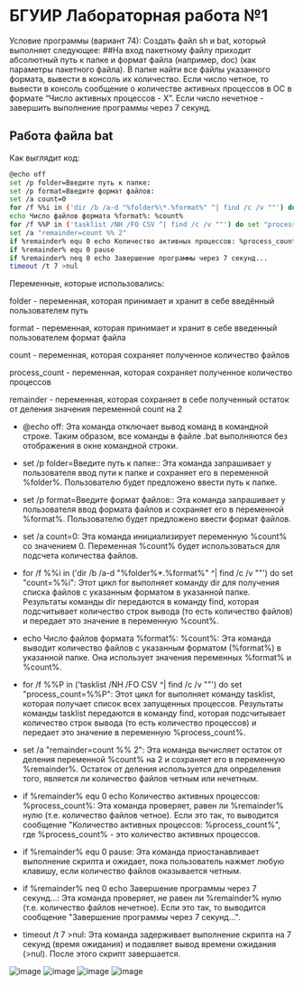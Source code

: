 # БГУИР Лабораторная работа №1
Условие программы (вариант 74):
Создать файл sh и bat, который выполняет следующее: 
##На вход пакетному файлу приходит абсолютный путь к папке и формат файла (например, doc) (как параметры пакетного файла). В папке найти все файлы указанного формата, вывести в консоль их количество. Если число четное, то вывести в консоль сообщение о количестве активных процессов в ОС в формате “Число активных процессов - Х”. Если число нечетное - завершить выполнение программы через 7 секунд.

## Работа файла bat
Как выглядит код:
```bash
@echo off
set /p folder=Введите путь к папке:
set /p format=Введите формат файлов: 
set /a count=0
for /f %%i in ('dir /b /a-d "%folder%\*.%format%" ^| find /c /v ""') do set "count=%%i"
echo Число файлов формата %format%: %count%
for /f %%P in ('tasklist /NH /FO CSV ^| find /c /v ""') do set "process_count=%%P"
set /a "remainder=count %% 2"
if %remainder% equ 0 echo Количество активных процессов: %process_count%
if %remainder% equ 0 pause
if %remainder% neq 0 echo Завершение программы через 7 секунд...
timeout /t 7 >nul
```
Переменные, которые использовались:

folder - переменная, которая принимает и хранит в себе введённый пользователем путь  

format - переменная, которая принимает и хранит в себе введенный пользователем формат файла

count - переменная, которая сохраняет полученное количество файлов

process_count - переменная, которая сохраняет полученное количество процессов 

remainder - переменная, которая сохраняет в себе полученный остаток от деления значения переменной count на 2

+ @echo off: Эта команда отключает вывод команд в командной строке. Таким образом, все команды в файле .bat выполняются без отображения в окне командной строки.

+ set /p folder=Введите путь к папке:: Эта команда запрашивает у пользователя ввод пути к папке и сохраняет его в переменной %folder%. Пользователю будет предложено ввести путь к папке.

+ set /p format=Введите формат файлов:: Эта команда запрашивает у пользователя ввод формата файлов и сохраняет его в переменной %format%. Пользователю будет предложено ввести формат файлов.

+ set /a count=0: Эта команда инициализирует переменную %count% со значением 0. Переменная %count% будет использоваться для подсчета количества файлов.

+ for /f %%i in ('dir /b /a-d "%folder%\*.%format%" ^| find /c /v ""') do set "count=%%i": Этот цикл for выполняет команду dir для получения списка файлов с указанным форматом в указанной папке. Результаты команды dir передаются в команду find, которая подсчитывает количество строк вывода (то есть количество файлов) и передает это значение в переменную %count%.

+ echo Число файлов формата %format%: %count%: Эта команда выводит количество файлов с указанным форматом (%format%) в указанной папке. Она использует значения переменных %format% и %count%.

+ for /f %%P in ('tasklist /NH /FO CSV ^| find /c /v ""') do set "process_count=%%P": Этот цикл for выполняет команду tasklist, которая получает список всех запущенных процессов. Результаты команды tasklist передаются в команду find, которая подсчитывает количество строк вывода (то есть количество процессов) и передает это значение в переменную %process_count%.

+ set /a "remainder=count %% 2": Эта команда вычисляет остаток от деления переменной %count% на 2 и сохраняет его в переменную %remainder%. Остаток от деления используется для определения того, является ли количество файлов четным или нечетным.

+ if %remainder% equ 0 echo Количество активных процессов: %process_count%: Эта команда проверяет, равен ли %remainder% нулю (т.е. количество файлов четное). Если это так, то выводится сообщение "Количество активных процессов: %process_count%", где %process_count% - это количество активных процессов.

+ if %remainder% equ 0 pause: Эта команда приостанавливает выполнение скрипта и ожидает, пока пользователь нажмет любую клавишу, если количество файлов оказывается четным.

+ if %remainder% neq 0 echo Завершение программы через 7 секунд...: Эта команда проверяет, не равен ли %remainder% нулю (т.е. количество файлов нечетное). Если это так, то выводится сообщение "Завершение программы через 7 секунд...".

+ timeout /t 7 >nul: Эта команда задерживает выполнение скрипта на 7 секунд (время ожидания) и подавляет вывод времени ожидания (>nul). После этого скрипт завершается.

![image](https://github.com/iluxa313/iluxa313/assets/146937077/3619955c-8ca8-4da7-a69f-5af7b1e07674)
![image](https://github.com/iluxa313/iluxa313/assets/146937077/745f7668-c7be-4591-babf-dbd0b3fe13a8)
![image](https://github.com/iluxa313/iluxa313/assets/146937077/1f549bb1-c2a1-49fd-b350-b393ac0d1682)
![image](https://github.com/iluxa313/iluxa313/assets/146937077/574397f5-f4b9-4c87-8a1c-0dbfe35e48e4)
